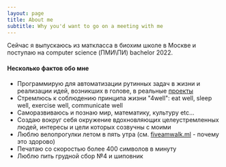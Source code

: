 ```yaml
---
layout: page
title: About me
subtitle: Why you'd want to go on a meeting with me
---
```


Сейчас я выпускаюсь из маткласса в биохим школе в Москве и поступаю на computer science (ПМИ\ПИ) bachelor 2022.

#### Несколько фактов обо мне
- Программирую для автоматизации рутинных задач в жизни и реализации идей, возникших в голове, в реальные [проекты](/projects)
- Стремлюсь к соблюдению принципа жизни "4well": eat well, sleep well, exercise well, communicate well
- Саморазвиваюсь и познаю мир, математику, культуру etc...
- Создаю вокруг себя окружение вдохновляющих целеустремленных людей, интересы и цели которых созвучны с моими
- Люблю велопрогулки летом в пять утра (см. [fiveamwalk.ml](http://fiveamwalk.ml) - почему это здорово)
- Печатаю со скоростью более 400 символов в минуту
- Люблю пить грудной сбор №4 и шиповник
